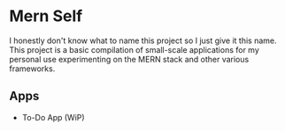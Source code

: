 # Mern Self
I honestly don't know what to name this project so I just give it this name. This project is a basic compilation of small-scale applications for my personal use experimenting on the MERN stack and other various frameworks.

## Apps
- To-Do App (WiP)
